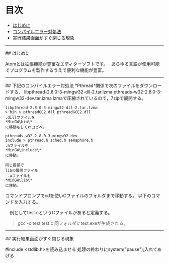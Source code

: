 
# 目次

- [はじめに](#first)
- [コンパイルエラー対処法](#1)
- [実行結果画面がすぐ閉じる現象](#2)

<hr id="first" />
## はじめに

Atomとは拡張機能が豊富なエディターソフトです。　
あらゆる言語が使用可能でプログラムを製作するうえで便利な機能が豊富。




<hr id="1" />
## 下記のコンパイルエラー対処法
*Pthread*関係で次のファイルをダウンロードする．
libpthread-2.8.0-3-mingw32-dll-2.tar.lzma
pthreads-w32-2.8.0-3-mingw32-dev.tar.lzma
lzmaで圧縮されているので，7zipで展開する。

```
libpthread-2.8.0-3-mingw32-dll-2.tar.lzma
> bin > pthreadGC2.dll pthreadGCE2.dll
.dillファイルを
*MinGW\bin\*
に移動もしくわコピペ。

pthreads-w32-2.8.0-3-mingw32-dev
include > pthread.h sched.h semaphore.h
.hファイルを
*MinGW\include\*
に移動。

同じ要領で
libの展開ファイル
 .aファイルも　
*MinGW\lib\*
に移動。
```
コマンドプロンプでcdを使いCファイルのフォルダまで移動する。
以下のコマンドを入力する。

　例としてtest.cというCファイルがあると定義する。
>gcc -o test test.c
同フォルダにtest.exeが生成される。

<hr id="2" />
## 実行結果画面がすぐ閉じる現象

#include <stdlib.h>を読み込ませる
処理の終わりにsystem("pause");入れてあげる
